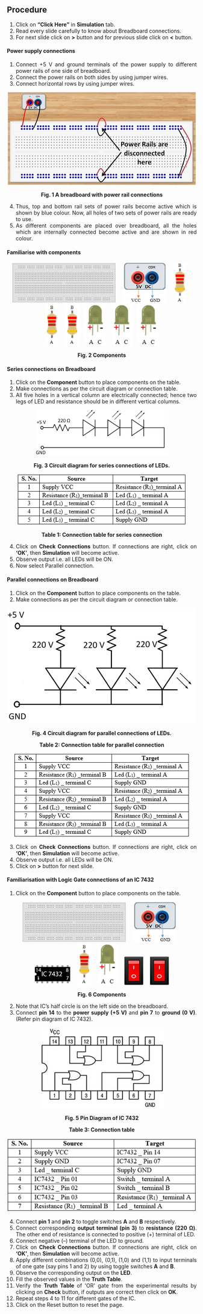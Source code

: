 ## Procedure<br>
<div style="text-align:justify">

1.  Click on **“Click Here”** in **Simulation** tab.
2.  Read every slide carefully to know about Breadboard connections.
3.  For next slide click on **\>** button and for previous slide click on **<** button.

  
#### **Power supply connections**

1.  Connect +5 V and ground terminals of the power supply to different power rails of one side of breadboard.
2.  Connect the power rails on both sides by using jumper wires.
3.  Connect horizontal rows by using jumper wires. 
 
<center>      
    
![Breadboard showing connections of power rails](images/1.jpg)  

**Fig. 1 A breadboard with power rail connections**  </center>

  
4.  Thus, top and bottom rail sets of power rails become active which is shown by blue colour. Now, all holes of two sets of power rails are ready to use.
5.  As different components are placed over breadboard, all the holes which are internally connected become active and are shown in red colour.

#### **Familiarise with components** 

<center> 

![](images/board.png "Breadbord")&emsp; ![](images/supply.png "5V DC Supply")&emsp; ![](images/resistance.png "220Ω(R1)")&emsp; ![](images/resistance.png "220Ω(R2)")&emsp; ![](images/resistance.png "220Ω(R3)")&emsp; ![](images/led.png "Led (L1)")&emsp; ![](images/led.png "Led (L2)")&emsp; ![](images/led.png "Led (L3)")
 

**Fig. 2 Components**  </center> 

#### **Series connections on Breadboard**

1.  Click on the **Component** button to place components on the table.
2.  Make connections as per the circuit diagram or connection table.
3.  All five holes in a vertical column are electrically connected; hence two legs of LED and resistance should be in different vertical columns. 

<center> 

![](images/2.jpg) 

**Fig. 3 Circuit diagram for series connections of LEDs.** 

![](images/table1.png)

**Table 1: Connection table for series connection**

</center>

4.  Click on **Check Connections** button. If connections are right, click on **‘OK’**, then **Simulation** will become active.
5.  Observe output i.e. all LEDs will be ON.
6.  Now select Parallel connection.

#### **Parallel connections on Breadboard**

1.  Click on the **Component** button to place components on the table.
2.  Make connections as per the circuit diagram or connection table.

<center>  

![](images/3.jpg)

**Fig. 4 Circuit diagram for parallel connections of LEDs.**

**Table 2: Connection table for parallel connection**

![](images/table2.png) </center>

  
3.  Click on **Check Connections** button. If connections are right, click on **‘OK’**, then **Simulation** will become active.
4.  Observe output i.e. all LEDs will be ON.
5.  Click on **\>** button for next slide.

#### **Familiarisation with Logic Gate connections of an IC 7432**

1.  Click on the **Component** button to place components on the table.

<center> 

![](images/board.png "Breadbord")&emsp; ![](images/supply.png "5V DC Supply")&emsp; ![](images/ic.png "IC7432")&emsp; ![](images/resistance.png "220Ω(R1)")&emsp; ![](images/led.png "Led")&emsp; ![](images/switch.png "Switch (A)")&emsp; ![](images/switch.png "Switch (B)")  

**Fig. 6 Components** </center> 
  
2.  Note that IC’s half circle is on the left side on the breadboard.
3.  Connect **pin 14** to the **power supply (+5 V)** and **pin 7** to **ground (0 V)**. (Refer pin diagram of IC 7432). 

<center> 

![Pin Diagram of IC 7432](images/procedure4.1.jpg)

**Fig. 5 Pin Diagram of IC 7432**

**Table 3: Connection table**

![](images/table3.png)  </center>

  
4.  Connect **pin 1** and **pin 2** to toggle switches **A** and **B** respectively.
5.  Connect corresponding **output terminal (pin 3)** to **resistance (220 Ω)**. The other end of resistance is connected to positive (+) terminal of LED.
6.  Connect negative (–) terminal of the LED to ground.
7.  Click on **Check Connections** button. If connections are right, click on **‘OK’**, then **Simulation** will become active.
8.  Apply different combinations (0,0), (0,1), (1,0) and (1,1) to input terminals of one gate (say pins 1 and 2) by using toggle switches **A** and **B**.
9.  Observe the corresponding output on the **LED**.
10.  Fill the observed values in the **Truth Table**.
11.  Verify the **Truth Table** of 'OR' gate from the experimental results by clicking on **Check** button, if outputs are correct then click on **OK**.
12.  Repeat steps 4 to 11 for different gates of the IC.
13.  Click on the Reset button to reset the page.

</div>